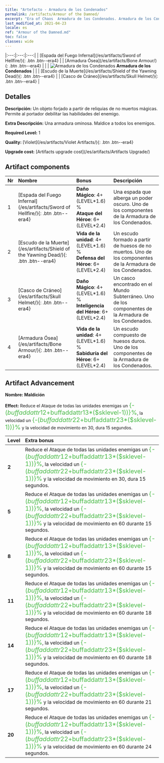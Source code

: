 ```yaml
---
title: "Artefacto - Armadura de los Condenados"
permalink: /artifacts/Armour of the Damned/
excerpt: "Era of Chaos  Armadura de los Condenados. Armadura de los Condenados Un objeto forjado a partir de reliquias de no muertos mágicas. Permite al portador debilitar las habilidades del enemigo."
last_modified_at: 2021-04-23
locale: es
ref: "Armour of the Damned.md"
toc: false
classes: wide
---
```


  |:---:|:---:|:---:| 
  |  [Espada del Fuego Infernal](/es/artifacts/Sword of Hellfire/){: .btn .btn--era4} |   |  [Armadura Ósea](/es/artifacts/Bone Armour/){: .btn .btn--era4} | 
  |   | ![Armadura de los Condenados](/images/t/icon_artifact_30.png) **Armadura de los Condenados** |  | 
  |  [Escudo de la Muerte](/es/artifacts/Shield of the Yawning Dead/){: .btn .btn--era4} |   |  [Casco de Cráneo](/es/artifacts/Skull Helmet/){: .btn .btn--era4} | 


## Detalles

 **Descripción:** Un objeto forjado a partir de reliquias de no muertos mágicas. Permite al portador debilitar las habilidades del enemigo.

 **Extra Descripción:** Una armadura ominosa. Maldice a todos los enemigos.

 **Required Level:** 1

 **Quality:** [Violet](/es/artifacts/Violet Artifacts/){: .btn .btn--era4}

 **Upgrade cost:** [Artifacts upgrade cost](/es/artifacts/Artifacts Upgrade/)



## Artifact components

  | Nr |    Nombre    |   Bonus | Descripción | 
  |:---|:-----------|:--------|:------------| 
  | 1 | [Espada del Fuego Infernal](/es/artifacts/Sword of Hellfire/){: .btn .btn--era4} | **Daño Mágico**: 4+(LEVEL\*1.6) %<br/>**Ataque del Héroe**: 6+(LEVEL\*2.4) | Una espada que alberga un poder oscuro. Uno de los componentes de la Armadura de los Condenados. | 
  | 2 | [Escudo de la Muerte](/es/artifacts/Shield of the Yawning Dead/){: .btn .btn--era4} | **Vida de la unidad**: 4+(LEVEL\*1.6) %<br/>**Defensa del Héroe**: 6+(LEVEL\*2.4) | Un escudo formado a partir de huesos de no muertos. Uno de los componentes de la Armadura de los Condenados. | 
  | 3 | [Casco de Cráneo](/es/artifacts/Skull Helmet/){: .btn .btn--era4} | **Daño Mágico**: 4+(LEVEL\*1.6) %<br/>**Inteligencia del Héroe**: 6+(LEVEL\*2.4) | Un casco encontrado en el Mundo Subterráneo. Uno de los componentes de la Armadura de los Condenados. | 
  | 4 | [Armadura Ósea](/es/artifacts/Bone Armour/){: .btn .btn--era4} | **Vida de la unidad**: 4+(LEVEL\*1.6) %<br/>**Sabiduría del Héroe**: 6+(LEVEL\*2.4) | Un escudo compuesto de huesos duros. Uno de los componentes de la Armadura de los Condenados. | 


## Artifact Advancement

 **Nombre: Maldición**

 **Effect:** Reduce el Ataque de todas las unidades enemigas un <span style="color: #48b946;font-size:20px">{-($buffaddattr12+$buffaddattr13*($sklevel-1))}%</span>, la velocidad un <span style="color: #48b946;font-size:20px">{-($buffaddattr22+$buffaddattr23*($sklevel-1))}%</span> y la velocidad de movimiento en 30, dura 15 segundos.

  |  Level  |    Extra bonus  | 
  |:--------|:----------------| 
  | **2** | Reduce el Ataque de todas las unidades enemigas un <span style="color: #48b946;font-size:20px">{-($buffaddattr12+$buffaddattr13*($sklevel-1))}%</span>, la velocidad un <span style="color: #48b946;font-size:20px">{-($buffaddattr22+$buffaddattr23*($sklevel-1))}%</span> y la velocidad de movimiento en 30, dura 15 segundos. | 
  | **5** | Reduce el Ataque de todas las unidades enemigas un <span style="color: #48b946;font-size:20px">{-($buffaddattr12+$buffaddattr13*($sklevel-1))}%</span>, la velocidad un <span style="color: #48b946;font-size:20px">{-($buffaddattr22+$buffaddattr23*($sklevel-1))}%</span> y la velocidad de movimiento en 60 durante 15 segundos. | 
  | **8** | Reduce el Ataque de todas las unidades enemigas un <span style="color: #48b946;font-size:20px">{-($buffaddattr12+$buffaddattr13*($sklevel-1))}%</span>, la velocidad un <span style="color: #48b946;font-size:20px">{-($buffaddattr22+$buffaddattr23*($sklevel-1))}%</span> y la velocidad de movimiento en 60 durante 15 segundos. | 
  | **11** | Reduce el Ataque de todas las unidades enemigas un <span style="color: #48b946;font-size:20px">{-($buffaddattr12+$buffaddattr13*($sklevel-1))}%</span>, la velocidad un <span style="color: #48b946;font-size:20px">{-($buffaddattr22+$buffaddattr23*($sklevel-1))}%</span> y la velocidad de movimiento en 60 durante 18 segundos. | 
  | **14** | Reduce el Ataque de todas las unidades enemigas un <span style="color: #48b946;font-size:20px">{-($buffaddattr12+$buffaddattr13*($sklevel-1))}%</span>, la velocidad un <span style="color: #48b946;font-size:20px">{-($buffaddattr22+$buffaddattr23*($sklevel-1))}%</span> y la velocidad de movimiento en 60 durante 18 segundos. | 
  | **17** | Reduce el Ataque de todas las unidades enemigas un <span style="color: #48b946;font-size:20px">{-($buffaddattr12+$buffaddattr13*($sklevel-1))}%</span>, la velocidad un <span style="color: #48b946;font-size:20px">{-($buffaddattr22+$buffaddattr23*($sklevel-1))}%</span> y la velocidad de movimiento en 60 durante 21 segundos. | 
  | **20** | Reduce el Ataque de todas las unidades enemigas un <span style="color: #48b946;font-size:20px">{-($buffaddattr12+$buffaddattr13*($sklevel-1))}%</span>, la velocidad un <span style="color: #48b946;font-size:20px">{-($buffaddattr22+$buffaddattr23*($sklevel-1))}%</span> y la velocidad de movimiento en 60 durante 24 segundos. | 
